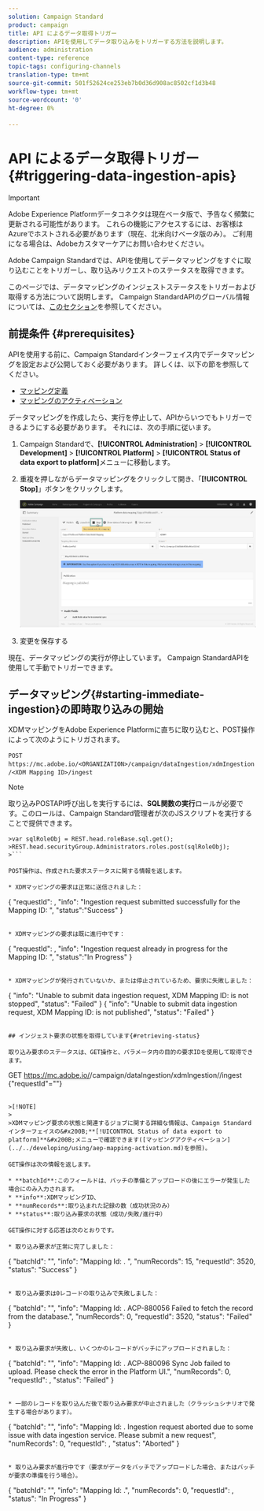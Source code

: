 ```yaml
---
solution: Campaign Standard
product: campaign
title: API によるデータ取得トリガー
description: APIを使用してデータ取り込みをトリガーする方法を説明します。
audience: administration
content-type: reference
topic-tags: configuring-channels
translation-type: tm+mt
source-git-commit: 501f52624ce253eb7b0d36d908ac8502cf1d3b48
workflow-type: tm+mt
source-wordcount: '0'
ht-degree: 0%

---
```



# API によるデータ取得トリガー {#triggering-data-ingestion-apis}

>[!IMPORTANT]
>
>Adobe Experience Platformデータコネクタは現在ベータ版で、予告なく頻繁に更新される可能性があります。 これらの機能にアクセスするには、お客様はAzureでホストされる必要があります（現在、北米向けベータ版のみ）。 ご利用になる場合は、Adobeカスタマーケアにお問い合わせください。

Adobe Campaign Standardでは、APIを使用してデータマッピングをすぐに取り込むことをトリガーし、取り込みリクエストのステータスを取得できます。

このページでは、データマッピングのインジェストステータスをトリガーおよび取得する方法について説明します。 Campaign StandardAPIのグローバル情報については、[このセクション](../../api/using/get-started-apis.md)を参照してください。

## 前提条件 {#prerequisites}

APIを使用する前に、Campaign Standardインターフェイス内でデータマッピングを設定および公開しておく必要があります。 詳しくは、以下の節を参照してください。

* [マッピング定義](../../developing/using/aep-mapping-definition.md)
* [マッピングのアクティベーション](../../developing/using/aep-mapping-activation.md)

データマッピングを作成したら、実行を停止して、APIからいつでもトリガーできるようにする必要があります。 それには、次の手順に従います。

1. Campaign Standardで、**[!UICONTROL Administration]** > **[!UICONTROL Development]** > **[!UICONTROL Platform]** > **[!UICONTROL Status of data export to platform]**&#x200B;メニューに移動します。

1. 重複を押しながらデータマッピングをクリックして開き、「**[!UICONTROL Stop]**」ボタンをクリックします。

   ![](assets/aep_datamapping_stop.png)

1. 変更を保存する

現在、データマッピングの実行が停止しています。 Campaign StandardAPIを使用して手動でトリガーできます。

## データマッピング{#starting-immediate-ingestion}の即時取り込みの開始

XDMマッピングをAdobe Experience Platformに直ちに取り込むと、POST操作によって次のようにトリガされます。

`POST https://mc.adobe.io/<ORGANIZATION>/campaign/dataIngestion/xdmIngestion/<XDM Mapping ID>/ingest`

>[!NOTE]
>
>取り込みPOSTAPI呼び出しを実行するには、**SQL関数の実行**&#x200B;ロールが必要です。このロールは、Campaign Standard管理者が次のJSスクリプトを実行することで提供できます。
>
>
```
>var sqlRoleObj = REST.head.roleBase.sql.get();
>REST.head.securityGroup.Administrators.roles.post(sqlRoleObj);
>```

POST操作は、作成された要求ステータスに関する情報を返します。

* XDMマッピングの要求は正常に送信されました：

```
{
"requestId": <value>,
"info": "Ingestion request submitted successfully for the Mapping ID: <value>",
"status":"Success"
}
```

* XDMマッピングの要求は既に進行中です：

```
{
"requestId": <value>,
"info": "Ingestion request already in progress for the Mapping ID: <value>",
"status":"In Progress"
}
```

* XDMマッピングが発行されていないか、または停止されているため、要求に失敗しました：

```
{
"info": "Unable to submit data ingestion request, XDM Mapping ID: <value> is not stopped",
"status": "Failed"
}
{
"info": "Unable to submit data ingestion request, XDM Mapping ID: <value> is not published",
"status": "Failed"
}
```

## インジェスト要求の状態を取得しています{#retrieving-status}

取り込み要求のステータスは、GET操作と、パラメータ内の目的の要求IDを使用して取得できます。

```
GET https://mc.adobe.io/<ORGANIZATION>/campaign/dataIngestion/xdmIngestion/<XDM Mapping ID>/ingest
{"requestId"="<value>"}
```

>[!NOTE]
>
>XDMマッピング要求の状態と関連するジョブに関する詳細な情報は、Campaign Standardインターフェイスの&#x200B;**[!UICONTROL Status of data export to platform]**&#x200B;メニューで確認できます([マッピングアクティベーション](../../developing/using/aep-mapping-activation.md)を参照)。

GET操作は次の情報を返します。

* **batchId**:このフィールドは、バッチの準備とアップロードの後にエラーが発生した場合にのみ入力されます。
* **info**:XDMマッピングID、
* **numRecords**:取り込まれた記録の数（成功状況のみ）
* **status**:取り込み要求の状態（成功/失敗/進行中）

GET操作に対する応答は次のとおりです。

* 取り込み要求が正常に完了しました：

   ```
   {
   "batchId": "",
   "info": "Mapping Id: <value>. ",
   "numRecords": 15,
   "requestId": 3520,
   "status": "Success"
   }
   ```

* 取り込み要求は0レコードの取り込みで失敗しました：

   ```
   {
   "batchId": "",
   "info": "Mapping Id: <value>. ACP-880056 Failed to fetch the record from the database.",
   "numRecords": 0,
   "requestId": 3520,
   "status": "Failed"
   }
   ```

* 取り込み要求が失敗し、いくつかのレコードがバッチにアップロードされました：

   ```
   {
   "batchId": "<value>",
   "info": "Mapping Id: <value>. ACP-880096 Sync Job failed to upload. Please check the error in the Platform UI.",
   "numRecords": 0,
   "requestId": <value>,
   "status": "Failed"
   }
   ```

* 一部のレコードを取り込んだ後で取り込み要求が中止されました（クラッシュシナリオで発生する場合があります）。

   ```
   {
   "batchId": "",
   "info": "Mapping Id: <value>. Ingestion request aborted due to some issue with data ingestion service. Please submit a new request",
   "numRecords": 0,
   "requestId": <value>,
   "status": "Aborted"
   }
   ```

* 取り込み要求が進行中です（要求がデータをバッチでアップロードした場合、またはバッチが要求の準備を行う場合）。

   ```
   {
   "batchId": "",
   "info": "Mapping Id: <value>.",
   "numRecords": 0,
   "requestId": <value>,
   "status": "In Progress"
   }
   ```
